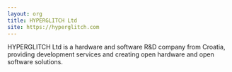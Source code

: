 ```yaml
---
layout: org
title: HYPERGLITCH Ltd
site: https://hyperglitch.com
---
```

HYPERGLITCH Ltd is a hardware and software R&D company from Croatia, providing development services and creating open hardware and open software solutions.
